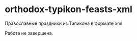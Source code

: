 # orthodox-typikon-feasts-xml

Православные праздники из Типикона в формате xml.

Работа не завершена.
